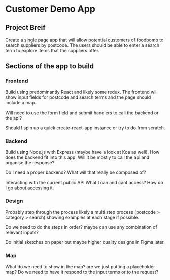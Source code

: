 # Customer Demo App

## Project Breif

Create a single page app that will allow potential customers of foodbomb to search suppliers by postcode. The users should be able to enter a search term to explore items that the suppliers offer.

## Sections of the app to build

### Frontend
Build using predominantly React and likely some redux. The frontend will show input fields for postcode and search terms and the page should include a map.

Will need to use the form field and submit handlers to call the backend or the api?

Should I spin up a quick create-react-app instance or try to do from scratch.

### Backend
Build using Node.js with Express (maybe have a look at Koa as well).
How does the backend fit into this app. Will it be mostly to call the api and organise the response?

Do I need a proper backend? What will that really be composed of?

Interacting with the current public API
What I can and cant access? How do I go about accessing it. 


### Design
Probably step through the process likely a multi step process (postcode > category > search) showing examples at each stage if possible.

Do we need to do the steps in order? maybe can use any combination of relevant inputs? 

Do initial sketches on paper but maybe higher quality designs in Figma later. 

### Map

What do we need to show in the map? are we just putting a placeholder map? Do we need to have it respond to the input terms or to the request?

